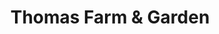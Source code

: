 ---
title: "Thomas Farm & Garden"
url: /barre-berlin/thomas-farm-und-garden/
shop: Garten-Center
---